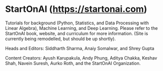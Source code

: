 # StartOnAI (https://startonai.com)
Tutorials for background (Python, Statistics, and Data Processing with Linear Algebra), Machine Learning, and Deep Learning. Please refer to the StartOnAI book, website, and curriculum for more information. (Site is currently being remodelled, but should be up shortly).

Heads and Editors: Siddharth Sharma, Anaiy Somalwar, and Shrey Gupta

Content Creators: Ayush Karupakula, Andy Phung, Aditya Chakka, Keshav Shah, Navein Suresh, Aurko Roth, and the StartOnAI Organization.




